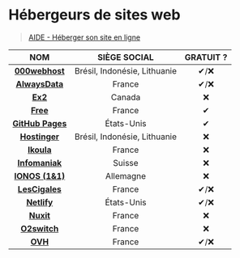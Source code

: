 # Hébergeurs de sites web

> [AIDE - Héberger son site en ligne](https://www.youtube.com/watch?v=mXVacXSTns8)

|NOM|SIÈGE SOCIAL|GRATUIT ?|
|:--:|:--:|:--:|
|[**000webhost**](https://fr.000webhost.com/)|Brésil, Indonésie, Lithuanie|✔/❌|
|[**AlwaysData**](https://www.alwaysdata.com/fr/)|France|✔/❌|
|[**Ex2**](https://www.ex2.com/)|Canada|❌|
|[**Free**](https://subscribe.free.fr/accesgratuit/)|France|✔|
|[**GitHub Pages**](https://pages.github.com/)|États-Unis|✔|
|[**Hostinger**](https://www.hostinger.fr/)|Brésil, Indonésie, Lithuanie|❌|
|[**Ikoula**](https://www.ikoula.com/fr)|France|❌|
|[**Infomaniak**](https://www.infomaniak.com/fr)|Suisse|❌|
|[**IONOS (1&1)**](https://www.ionos.fr/)|Allemagne|❌|
|[**LesCigales**](http://www.lescigales.org/)|France|✔/❌|
|[**Netlify**](https://www.netlify.com/)|États-Unis|✔/❌|
|[**Nuxit**](https://www.nuxit.com/)|France|❌|
|[**O2switch**](https://www.o2switch.fr/)|France|❌|
|[**OVH**](https://www.ovh.com/fr/)|France|✔/❌|
